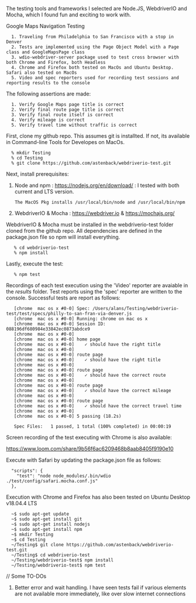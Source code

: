 The testing tools and frameworks I selected are Node.JS, WebdriverIO and Mocha, which I found fun and exciting to work with.

Google Maps Navigation Testing

      1. Traveling from Philadelphia to San Francisco with a stop in Denver
      2. Tests are implemented using the Page Object Model with a Page class and GoogleMapsPage class
      3. wdio-webdriver-server package used to test cross browser with both Chrome and Firefox, both Headless
      4. Chrome and Firefox both tested on MacOs and Ubuntu Desktop. Safari also tested on MacOs
      5. Video and spec reporters used for recording test sessions and reporting results to the console

The following assertions are made:

      1. Verify Google Maps page title is correct
      2. Verify final route page title is correct
      3. Verify final route itself is correct
      4. Verify mileage is correct
      5. Verify travel time without traffic is correct

First, clone my github repo. This assumes git is installted. If not, its available in Command-line Tools for Developes on MacOs.

      % mkdir Testing
      % cd Testing
      % git clone https://github.com/astenback/webdriverio-test.git

Next, install prerequisites:

1. Node and npm : https://nodejs.org/en/download/ : I tested with both current and LTS version.

       The MacOS Pkg installs /usr/local/bin/node and /usr/local/bin/npm

2. WebdriverIO & Mocha : https://webdriver.io & https://mochajs.org/

  WebdriverIO & Mocha must be installed in the webdriverio-test folder cloned from the github repo. All dependencies are defined in the package.json file so npm will install everything.

       % cd webdriverio-test   
       % npm install

Lastly, execute the test:

       % npm test

Recordings of each test execution using the 'Video' reporter are avaiable in the _results_ folder.  Test reports using the 'spec' reporter are written to the console. Successful tests are report as follows:

       [chrome  mac os x #0-0] Spec: /Users/alans/Testing/webdriverio-test/test/specs/philly-to-san-fran-via-denver.js
       [chrome  mac os x #0-0] Running: chrome on mac os x
       [chrome  mac os x #0-0] Session ID: 088196df680984e33842ec0873abdce9
       [chrome  mac os x #0-0]
       [chrome  mac os x #0-0] home page
       [chrome  mac os x #0-0]    ✓ should have the right title
       [chrome  mac os x #0-0]
       [chrome  mac os x #0-0] route page
       [chrome  mac os x #0-0]    ✓ should have the right title
       [chrome  mac os x #0-0]
       [chrome  mac os x #0-0] route page
       [chrome  mac os x #0-0]    ✓ should have the correct route
       [chrome  mac os x #0-0]
       [chrome  mac os x #0-0] route page
       [chrome  mac os x #0-0]    ✓ should have the correct mileage
       [chrome  mac os x #0-0]
       [chrome  mac os x #0-0] route page
       [chrome  mac os x #0-0]    ✓ should have the correct travel time
       [chrome  mac os x #0-0]
       [chrome  mac os x #0-0] 5 passing (18.2s)

       Spec Files:	 1 passed, 1 total (100% completed) in 00:00:19

Screen recording of the test executing with Chrome is also available:

   https://www.loom.com/share/9b56f6ac6209468b8aab8405f9190e10

Execute with Safari by updating the package.json file as follows:

      "scripts": {
        "test": "node node_modules/.bin/wdio ./test/config/safari.mocha.conf.js"
      },

Execution with Chrome and Firefox has also been tested on Ubuntu Desktop v18.04.4 LTS

      ~$ sudo apt-get update
      ~$ sudo apt-get install git
      ~$ sudo apt-get install nodejs
      ~$ sudo apt-get install npm
      ~$ mkdir Testing
      ~$ cd Testing
      ~/Testing$ git clone https://github.com/astenback/webdriverio-test.git
      ~/Testing$ cd webdriverio-test
      ~/Testing/webdriverio-test$ npm install
      ~/Testing/webdriverio-test$ npm test

// Some TO-DOs

1. Better error and wait handling. I have seen tests fail if various elements are not available more immediately, like over slow internet connections
